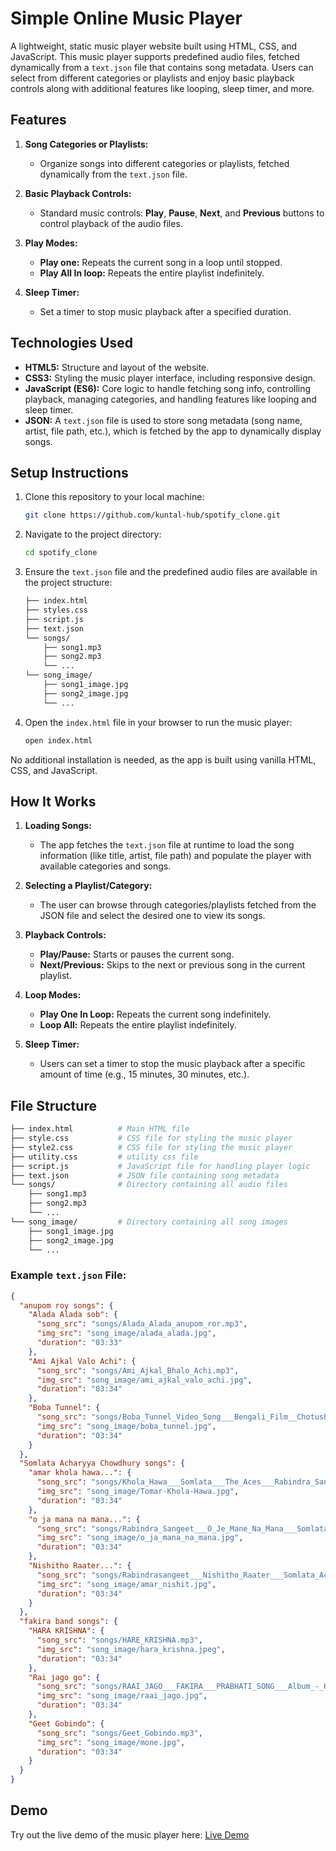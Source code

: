 # Simple Online Music Player

A lightweight, static music player website built using HTML, CSS, and JavaScript. This music player supports predefined audio files, fetched dynamically from a `text.json` file that contains song metadata. Users can select from different categories or playlists and enjoy basic playback controls along with additional features like looping, sleep timer, and more.

## Features

1. **Song Categories or Playlists:**
   - Organize songs into different categories or playlists, fetched dynamically from the `text.json` file.
2. **Basic Playback Controls:**

   - Standard music controls: **Play**, **Pause**, **Next**, and **Previous** buttons to control playback of the audio files.

3. **Play Modes:**

   - **Play one:** Repeats the current song in a loop until stopped.
   - **Play All In loop:** Repeats the entire playlist indefinitely.

4. **Sleep Timer:**
   - Set a timer to stop music playback after a specified duration.

## Technologies Used

- **HTML5:** Structure and layout of the website.
- **CSS3:** Styling the music player interface, including responsive design.
- **JavaScript (ES6):** Core logic to handle fetching song info, controlling playback, managing categories, and handling features like looping and sleep timer.
- **JSON:** A `text.json` file is used to store song metadata (song name, artist, file path, etc.), which is fetched by the app to dynamically display songs.

## Setup Instructions

1. Clone this repository to your local machine:

   ```bash
   git clone https://github.com/kuntal-hub/spotify_clone.git
   ```

2. Navigate to the project directory:

   ```bash
   cd spotify_clone
   ```

3. Ensure the `text.json` file and the predefined audio files are available in the project structure:

   ```bash
   ├── index.html
   ├── styles.css
   ├── script.js
   ├── text.json
   └── songs/
       ├── song1.mp3
       ├── song2.mp3
       └── ...
   └── song_image/
       ├── song1_image.jpg
       ├── song2_image.jpg
       └── ...
   ```

4. Open the `index.html` file in your browser to run the music player:
   ```bash
   open index.html
   ```

No additional installation is needed, as the app is built using vanilla HTML, CSS, and JavaScript.

## How It Works

1. **Loading Songs:**

   - The app fetches the `text.json` file at runtime to load the song information (like title, artist, file path) and populate the player with available categories and songs.

2. **Selecting a Playlist/Category:**

   - The user can browse through categories/playlists fetched from the JSON file and select the desired one to view its songs.

3. **Playback Controls:**
   - **Play/Pause:** Starts or pauses the current song.
   - **Next/Previous:** Skips to the next or previous song in the current playlist.
4. **Loop Modes:**

   - **Play One In Loop:** Repeats the current song indefinitely.
   - **Loop All:** Repeats the entire playlist indefinitely.

5. **Sleep Timer:**
   - Users can set a timer to stop the music playback after a specific amount of time (e.g., 15 minutes, 30 minutes, etc.).

## File Structure

```bash
├── index.html          # Main HTML file
├── style.css           # CSS file for styling the music player
├── style2.css          # CSS file for styling the music player
├── utility.css         # utility css file
├── script.js           # JavaScript file for handling player logic
├── text.json           # JSON file containing song metadata
└── songs/              # Directory containing all audio files
    ├── song1.mp3
    ├── song2.mp3
    └── ...
└── song_image/         # Directory containing all song images
    ├── song1_image.jpg
    ├── song2_image.jpg
    └── ...
```

### Example `text.json` File:

```json
{
  "anupom roy songs": {
    "Alada Alada sob": {
      "song_src": "songs/Alada_Alada_anupom_ror.mp3",
      "img_src": "song_image/alada_alada.jpg",
      "duration": "03:33"
    },
    "Ami Ajkal Valo Achi": {
      "song_src": "songs/Ami_Ajkal_Bhalo_Achi.mp3",
      "img_src": "song_image/ami_ajkal_valo_achi.jpg",
      "duration": "03:34"
    },
    "Boba Tunnel": {
      "song_src": "songs/Boba_Tunnel_Video_Song___Bengali_Film__Chotushkone____Anupam_Roy.mp3",
      "img_src": "song_image/boba_tunnel.jpg",
      "duration": "03:34"
    }
  },
  "Somlata Acharyya Chowdhury songs": {
    "amar khola hawa...": {
      "song_src": "songs/Khola_Hawa___Somlata___The_Aces___Rabindra_Sangeet___Somlata_Acharyya_Chowdhury.mp3",
      "img_src": "song_image/Tomar-Khola-Hawa.jpg",
      "duration": "03:34"
    },
    "o ja mana na mana...": {
      "song_src": "songs/Rabindra_Sangeet___O_Je_Mane_Na_Mana___Somlata_Acharyya_Chowdhury___Somlata_And_The_Aces_.mp3",
      "img_src": "song_image/o_ja_mana_na_mana.jpg",
      "duration": "03:34"
    },
    "Nishitho Raater...": {
      "song_src": "songs/Rabindrasangeet___Nishitho_Raater___Somlata_Acharyya_Chowdhury___Somlata_And_The_Aces.mp3",
      "img_src": "song_image/amar_nishit.jpg",
      "duration": "03:34"
    }
  },
  "fakira band songs": {
    "HARA KRISHNA": {
      "song_src": "songs/HARE_KRISHNA.mp3",
      "img_src": "song_image/hara_krishna.jpeg",
      "duration": "03:34"
    },
    "Rai jago go": {
      "song_src": "songs/RAAI_JAGO___FAKIRA___PRABHATI_SONG___Album_-_HARE_KRISHNA___BENGALI_FOLK__2022.mp3",
      "img_src": "song_image/raai_jago.jpg",
      "duration": "03:34"
    },
    "Geet Gobindo": {
      "song_src": "songs/Geet_Gobindo.mp3",
      "img_src": "song_image/mone.jpg",
      "duration": "03:34"
    }
  }
}
```

## Demo

Try out the live demo of the music player here: [Live Demo](https://kuntal-hub.github.io/spotify_clone/)
